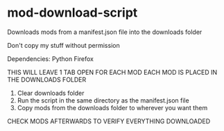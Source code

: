 # mod-download-script
Downloads mods from a manifest.json file into the downloads folder

Don't copy my stuff without permission

Dependencies:
Python
Firefox

THIS WILL LEAVE 1 TAB OPEN FOR EACH MOD
EACH MOD IS PLACED IN THE DOWNLOADS FOLDER

1. Clear downloads folder
2. Run the script in the same directory as the manifest.json file
3. Copy mods from the downloads folder to wherever you want them

CHECK MODS AFTERWARDS TO VERIFY EVERYTHING DOWNLOADED
